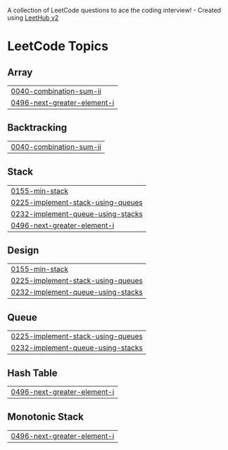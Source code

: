 A collection of LeetCode questions to ace the coding interview! - Created using [LeetHub v2](https://github.com/arunbhardwaj/LeetHub-2.0)
<!---LeetCode Topics Start-->
# LeetCode Topics
## Array
|  |
| ------- |
| [0040-combination-sum-ii](https://github.com/wanjarisaurabh/Leetcode_code-s/tree/master/0040-combination-sum-ii) |
| [0496-next-greater-element-i](https://github.com/wanjarisaurabh/Leetcode_code-s/tree/master/0496-next-greater-element-i) |
## Backtracking
|  |
| ------- |
| [0040-combination-sum-ii](https://github.com/wanjarisaurabh/Leetcode_code-s/tree/master/0040-combination-sum-ii) |
## Stack
|  |
| ------- |
| [0155-min-stack](https://github.com/wanjarisaurabh/Leetcode_code-s/tree/master/0155-min-stack) |
| [0225-implement-stack-using-queues](https://github.com/wanjarisaurabh/Leetcode_code-s/tree/master/0225-implement-stack-using-queues) |
| [0232-implement-queue-using-stacks](https://github.com/wanjarisaurabh/Leetcode_code-s/tree/master/0232-implement-queue-using-stacks) |
| [0496-next-greater-element-i](https://github.com/wanjarisaurabh/Leetcode_code-s/tree/master/0496-next-greater-element-i) |
## Design
|  |
| ------- |
| [0155-min-stack](https://github.com/wanjarisaurabh/Leetcode_code-s/tree/master/0155-min-stack) |
| [0225-implement-stack-using-queues](https://github.com/wanjarisaurabh/Leetcode_code-s/tree/master/0225-implement-stack-using-queues) |
| [0232-implement-queue-using-stacks](https://github.com/wanjarisaurabh/Leetcode_code-s/tree/master/0232-implement-queue-using-stacks) |
## Queue
|  |
| ------- |
| [0225-implement-stack-using-queues](https://github.com/wanjarisaurabh/Leetcode_code-s/tree/master/0225-implement-stack-using-queues) |
| [0232-implement-queue-using-stacks](https://github.com/wanjarisaurabh/Leetcode_code-s/tree/master/0232-implement-queue-using-stacks) |
## Hash Table
|  |
| ------- |
| [0496-next-greater-element-i](https://github.com/wanjarisaurabh/Leetcode_code-s/tree/master/0496-next-greater-element-i) |
## Monotonic Stack
|  |
| ------- |
| [0496-next-greater-element-i](https://github.com/wanjarisaurabh/Leetcode_code-s/tree/master/0496-next-greater-element-i) |
<!---LeetCode Topics End-->